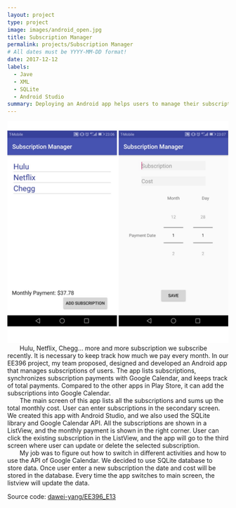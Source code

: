 ```yaml
---
layout: project
type: project
image: images/android_open.jpg
title: Subscription Manager
permalink: projects/Subscription Manager
# All dates must be YYYY-MM-DD format!
date: 2017-12-12
labels:
  - Jave
  - XML
  - SQLite
  - Android Studio
summary: Deploying an Android app helps users to manage their subscriptions.
---
```


<img class="ui medium rounded image" img src="../images/android_app.jpg">

<div style="text-indent:2em">
  Hulu, Netflix, Chegg... more and more subscription we subscribe recently. It is necessary to keep track how much we pay every month. In our EE396 project, my team proposed, designed and developed an Android app that manages subscriptions of users.
The app lists subscriptions, synchronizes subscription payments with Google Calendar, and keeps track of total payments.
Compared to the other apps in Play Store, it can add the subscriptions into Google Calendar.
</div>
<div style="text-indent:2em">
  The main screen of this app lists all the subscriptions and sums up the total monthly cost. User can enter subscriptions in the secondary screen. We created this app with Android Studio, and we also used the SQLite library and Google Calendar API.
All the subscriptions are shown in a ListView, and the monthly payment is shown in the right corner. User can click the existing subscription in the ListView, and the app will go to the third screen where user can update or delete the selected subscription.
</div>
<div style="text-indent:2em">
My job was to figure out how to switch in different activities and how to use the API of Google Calendar. We decided to use SQLite database to store data. Once user enter a new subscription the date and cost will be stored in the database. Every time the app switches to main screen, the listview will update the data.  
</div>

Source code: <a href="https://github.com/dawei-yang/EE396_E13"><i class="large github icon "></i>dawei-yang/EE396_E13</a>

